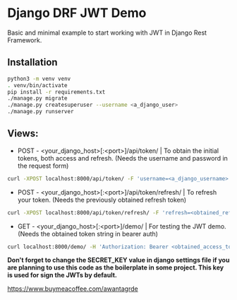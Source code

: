 # Django DRF JWT Demo

Basic and minimal example to start working with JWT in Django Rest Framework.

## Installation

```bash
python3 -m venv venv
. venv/bin/activate
pip install -r requirements.txt
./manage.py migrate
./manage.py createsuperuser --username <a_django_user>
./manage.py runserver
```

## Views:

- POST - <your_django_host>[:\<port\>]/api/token/ | To obtain the initial tokens, both access and refresh. (Needs the username and password in the request form)

```bash
curl -XPOST localhost:8000/api/token/ -F 'username=<a_django_username>' -F 'password=<a_django_pass>'
```

- POST - <your_django_host>[:\<port\>]/api/token/refresh/ | To refresh your token. (Needs the previously obtained refresh token)

```bash
curl -XPOST localhost:8000/api/token/refresh/ -F 'refresh=<obtained_refresh_token>'
```

- GET - <your_django_host>[:\<port\>]/demo/ | For testing the JWT demo. (Needs the obtained token string in bearer auth)

```bash
curl localhost:8000/demo/ -H 'Authorization: Bearer <obtained_access_token>'
```


**Don't forget to change the SECRET_KEY value in django settings file if you are planning to use this code as the boilerplate in some project. This key is used for sign the JWTs by default.**

https://www.buymeacoffee.com/awantagrde
